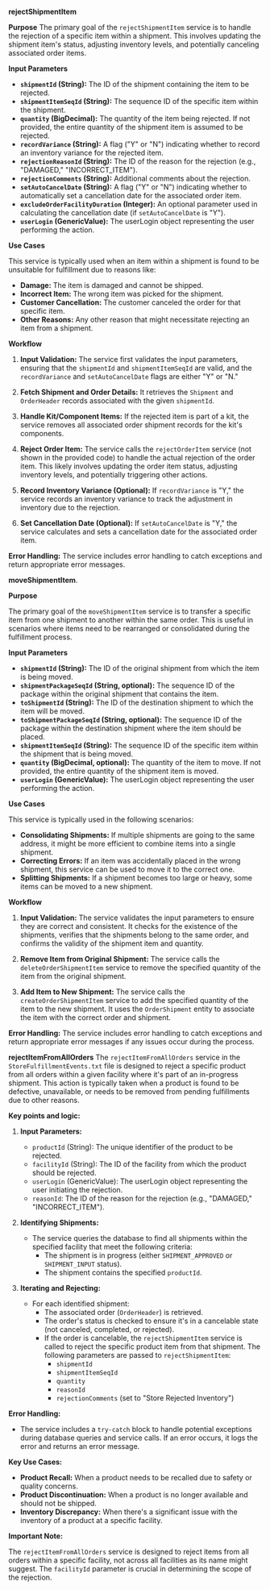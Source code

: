 **rejectShipmentItem** 

**Purpose**
The primary goal of the `rejectShipmentItem` service is to handle the rejection of a specific item within a shipment. This involves updating the shipment item's status, adjusting inventory levels, and potentially canceling associated order items.

**Input Parameters**

*   **`shipmentId` (String):** The ID of the shipment containing the item to be rejected.
*   **`shipmentItemSeqId` (String):** The sequence ID of the specific item within the shipment.
*   **`quantity` (BigDecimal):** The quantity of the item being rejected. If not provided, the entire quantity of the shipment item is assumed to be rejected.
*   **`recordVariance` (String):** A flag ("Y" or "N") indicating whether to record an inventory variance for the rejected item.
*   **`rejectionReasonId` (String):** The ID of the reason for the rejection (e.g., "DAMAGED," "INCORRECT_ITEM").
*   **`rejectionComments` (String):** Additional comments about the rejection.
*   **`setAutoCancelDate` (String):** A flag ("Y" or "N") indicating whether to automatically set a cancellation date for the associated order item.
*   **`excludeOrderFacilityDuration` (Integer):** An optional parameter used in calculating the cancellation date (if `setAutoCancelDate` is "Y").
*   **`userLogin` (GenericValue):** The userLogin object representing the user performing the action.

**Use Cases**

This service is typically used when an item within a shipment is found to be unsuitable for fulfillment due to reasons like:

*   **Damage:** The item is damaged and cannot be shipped.
*   **Incorrect Item:** The wrong item was picked for the shipment.
*   **Customer Cancellation:** The customer canceled the order for that specific item.
*   **Other Reasons:** Any other reason that might necessitate rejecting an item from a shipment.

**Workflow**

1.  **Input Validation:** The service first validates the input parameters, ensuring that the `shipmentId` and `shipmentItemSeqId` are valid, and the `recordVariance` and `setAutoCancelDate` flags are either "Y" or "N."

2.  **Fetch Shipment and Order Details:** It retrieves the `Shipment` and `OrderHeader` records associated with the given `shipmentId`.

3.  **Handle Kit/Component Items:** If the rejected item is part of a kit, the service removes all associated order shipment records for the kit's components.

4.  **Reject Order Item:** The service calls the `rejectOrderItem` service (not shown in the provided code) to handle the actual rejection of the order item. This likely involves updating the order item status, adjusting inventory levels, and potentially triggering other actions.

5.  **Record Inventory Variance (Optional):** If `recordVariance` is "Y," the service records an inventory variance to track the adjustment in inventory due to the rejection.

6.  **Set Cancellation Date (Optional):** If `setAutoCancelDate` is "Y," the service calculates and sets a cancellation date for the associated order item.

**Error Handling:** The service includes error handling to catch exceptions and return appropriate error messages.

**moveShipmentItem**.

**Purpose**

The primary goal of the `moveShipmentItem` service is to transfer a specific item from one shipment to another within the same order. This is useful in scenarios where items need to be rearranged or consolidated during the fulfillment process.

**Input Parameters**

*   **`shipmentId` (String):** The ID of the original shipment from which the item is being moved.
*   **`shipmentPackageSeqId` (String, optional):** The sequence ID of the package within the original shipment that contains the item.
*   **`toShipmentId` (String):** The ID of the destination shipment to which the item will be moved.
*   **`toShipmentPackageSeqId` (String, optional):** The sequence ID of the package within the destination shipment where the item should be placed.
*   **`shipmentItemSeqId` (String):** The sequence ID of the specific item within the shipment that is being moved.
*   **`quantity` (BigDecimal, optional):** The quantity of the item to move. If not provided, the entire quantity of the shipment item is moved.
*   **`userLogin` (GenericValue):** The userLogin object representing the user performing the action.

**Use Cases**

This service is typically used in the following scenarios:

*   **Consolidating Shipments:** If multiple shipments are going to the same address, it might be more efficient to combine items into a single shipment.
*   **Correcting Errors:** If an item was accidentally placed in the wrong shipment, this service can be used to move it to the correct one.
*   **Splitting Shipments:** If a shipment becomes too large or heavy, some items can be moved to a new shipment.

**Workflow**

1.  **Input Validation:** The service validates the input parameters to ensure they are correct and consistent. It checks for the existence of the shipments, verifies that the shipments belong to the same order, and confirms the validity of the shipment item and quantity.

2.  **Remove Item from Original Shipment:** The service calls the `deleteOrderShipmentItem` service to remove the specified quantity of the item from the original shipment.

3.  **Add Item to New Shipment:** The service calls the `createOrderShipmentItem` service to add the specified quantity of the item to the new shipment. It uses the `OrderShipment` entity to associate the item with the correct order and shipment.

**Error Handling:** The service includes error handling to catch exceptions and return appropriate error messages if any issues occur during the process.

**rejectItemFromAllOrders**
The `rejectItemFromAllOrders` service in the `StoreFulfillmentEvents.txt` file is designed to reject a specific product from all orders within a given facility where it's part of an in-progress shipment. This action is typically taken when a product is found to be defective, unavailable, or needs to be removed from pending fulfillments due to other reasons.

**Key points and logic:**

1.  **Input Parameters:**
    *   `productId` (String): The unique identifier of the product to be rejected.
    *   `facilityId` (String): The ID of the facility from which the product should be rejected.
    *   `userLogin` (GenericValue): The userLogin object representing the user initiating the rejection.
    *   `reasonId`: The ID of the reason for the rejection (e.g., "DAMAGED," "INCORRECT\_ITEM").

2.  **Identifying Shipments:**
    *   The service queries the database to find all shipments within the specified facility that meet the following criteria:
        *   The shipment is in progress (either `SHIPMENT_APPROVED` or `SHIPMENT_INPUT` status).
        *   The shipment contains the specified `productId`.

3.  **Iterating and Rejecting:**
    *   For each identified shipment:
        *   The associated order (`OrderHeader`) is retrieved.
        *   The order's status is checked to ensure it's in a cancelable state (not canceled, completed, or rejected).
        *   If the order is cancelable, the `rejectShipmentItem` service is called to reject the specific product item from that shipment. The following parameters are passed to `rejectShipmentItem`:
            *   `shipmentId`
            *   `shipmentItemSeqId`
            *   `quantity`
            *   `reasonId`
            *   `rejectionComments` (set to "Store Rejected Inventory")

**Error Handling:**

*   The service includes a `try-catch` block to handle potential exceptions during database queries and service calls. If an error occurs, it logs the error and returns an error message.

**Key Use Cases:**

*   **Product Recall:** When a product needs to be recalled due to safety or quality concerns.
*   **Product Discontinuation:** When a product is no longer available and should not be shipped.
*   **Inventory Discrepancy:** When there's a significant issue with the inventory of a product at a specific facility.

**Important Note:**

The `rejectItemFromAllOrders` service is designed to reject items from all orders within a specific facility, not across all facilities as its name might suggest. The `facilityId` parameter is crucial in determining the scope of the rejection.
